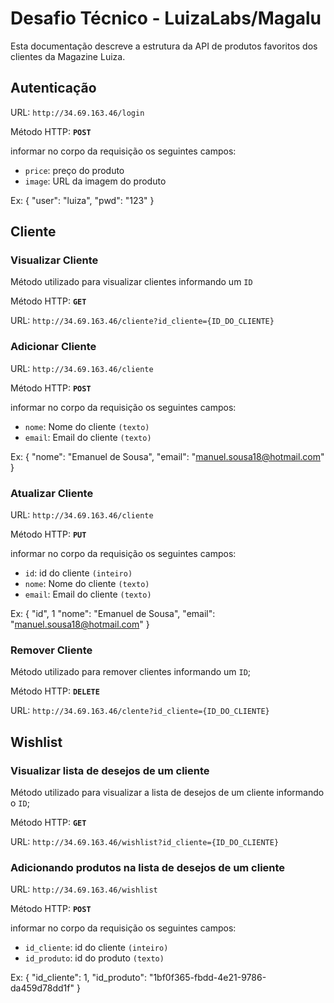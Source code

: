 # Desafio Técnico - LuizaLabs/Magalu

Esta documentação descreve a estrutura da API de produtos favoritos dos clientes da Magazine Luiza.

## Autenticação
URL: `http://34.69.163.46/login`

Método HTTP: **`POST`**

informar no corpo da requisição os seguintes campos:

- `price`: preço do produto
- `image`: URL da imagem do produto

Ex:
{
	"user": "luiza",
	"pwd": "123"
}

## Cliente

### Visualizar Cliente

Método utilizado para visualizar clientes informando um `ID`

Método HTTP: **`GET`**

URL: `http://34.69.163.46/cliente?id_cliente={ID_DO_CLIENTE}`

### Adicionar Cliente

URL: `http://34.69.163.46/cliente`

Método HTTP: **`POST`**

informar no corpo da requisição os seguintes campos:

- `nome`: Nome do cliente `(texto)`
- `email`: Email do cliente `(texto)`

Ex:
{
	"nome": "Emanuel de Sousa",
	"email": "manuel.sousa18@hotmail.com"
}

### Atualizar Cliente

URL: `http://34.69.163.46/cliente`

Método HTTP: **`PUT`**

informar no corpo da requisição os seguintes campos:

- `id`: id do cliente `(inteiro)`
- `nome`: Nome do cliente `(texto)`
- `email`: Email do cliente `(texto)`

Ex:
{
    "id", 1
	"nome": "Emanuel de Sousa",
	"email": "manuel.sousa18@hotmail.com"
}

### Remover Cliente
Método utilizado para remover clientes informando um `ID`;

Método HTTP: **`DELETE`**

URL: `http://34.69.163.46/clente?id_cliente={ID_DO_CLIENTE}`

## Wishlist

### Visualizar lista de desejos de um cliente

Método utilizado para visualizar a lista de desejos de um cliente informando o `ID`;

Método HTTP: **`GET`**

URL: `http://34.69.163.46/wishlist?id_cliente={ID_DO_CLIENTE}`

### Adicionando produtos na lista de desejos de um cliente

URL: `http://34.69.163.46/wishlist`

Método HTTP: **`POST`**

informar no corpo da requisição os seguintes campos:

- `id_cliente`: id do cliente `(inteiro)`
- `id_produto`: id do produto `(texto)`

Ex:
{
	"id_cliente": 1,
	"id_produto": "1bf0f365-fbdd-4e21-9786-da459d78dd1f"
}